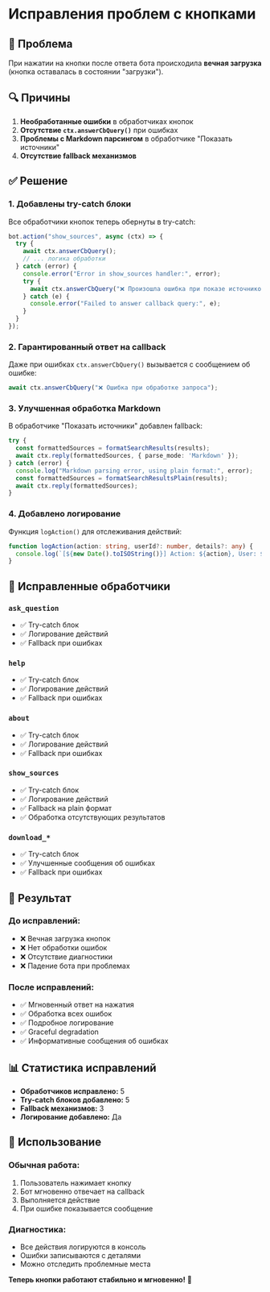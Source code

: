 # Исправления проблем с кнопками

## 🐛 Проблема

При нажатии на кнопки после ответа бота происходила **вечная загрузка** (кнопка оставалась в состоянии "загрузки").

## 🔍 Причины

1. **Необработанные ошибки** в обработчиках кнопок
2. **Отсутствие `ctx.answerCbQuery()`** при ошибках
3. **Проблемы с Markdown парсингом** в обработчике "Показать источники"
4. **Отсутствие fallback механизмов**

## ✅ Решение

### 1. **Добавлены try-catch блоки**

Все обработчики кнопок теперь обернуты в try-catch:

```typescript
bot.action("show_sources", async (ctx) => {
  try {
    await ctx.answerCbQuery();
    // ... логика обработки
  } catch (error) {
    console.error("Error in show_sources handler:", error);
    try {
      await ctx.answerCbQuery("❌ Произошла ошибка при показе источников");
    } catch (e) {
      console.error("Failed to answer callback query:", e);
    }
  }
});
```

### 2. **Гарантированный ответ на callback**

Даже при ошибках `ctx.answerCbQuery()` вызывается с сообщением об ошибке:

```typescript
await ctx.answerCbQuery("❌ Ошибка при обработке запроса");
```

### 3. **Улучшенная обработка Markdown**

В обработчике "Показать источники" добавлен fallback:

```typescript
try {
  const formattedSources = formatSearchResults(results);
  await ctx.reply(formattedSources, { parse_mode: 'Markdown' });
} catch (error) {
  console.log("Markdown parsing error, using plain format:", error);
  const formattedSources = formatSearchResultsPlain(results);
  await ctx.reply(formattedSources);
}
```

### 4. **Добавлено логирование**

Функция `logAction()` для отслеживания действий:

```typescript
function logAction(action: string, userId?: number, details?: any) {
  console.log(`[${new Date().toISOString()}] Action: ${action}, User: ${userId}, Details:`, details);
}
```

## 🔧 Исправленные обработчики

### `ask_question`
- ✅ Try-catch блок
- ✅ Логирование действий
- ✅ Fallback при ошибках

### `help`
- ✅ Try-catch блок
- ✅ Логирование действий
- ✅ Fallback при ошибках

### `about`
- ✅ Try-catch блок
- ✅ Логирование действий
- ✅ Fallback при ошибках

### `show_sources`
- ✅ Try-catch блок
- ✅ Логирование действий
- ✅ Fallback на plain формат
- ✅ Обработка отсутствующих результатов

### `download_*`
- ✅ Try-catch блок
- ✅ Улучшенные сообщения об ошибках
- ✅ Fallback при ошибках

## 🎯 Результат

### До исправлений:
- ❌ Вечная загрузка кнопок
- ❌ Нет обработки ошибок
- ❌ Отсутствие диагностики
- ❌ Падение бота при проблемах

### После исправлений:
- ✅ Мгновенный ответ на нажатия
- ✅ Обработка всех ошибок
- ✅ Подробное логирование
- ✅ Graceful degradation
- ✅ Информативные сообщения об ошибках

## 📊 Статистика исправлений

- **Обработчиков исправлено:** 5
- **Try-catch блоков добавлено:** 5
- **Fallback механизмов:** 3
- **Логирование добавлено:** Да

## 🚀 Использование

### Обычная работа:
1. Пользователь нажимает кнопку
2. Бот мгновенно отвечает на callback
3. Выполняется действие
4. При ошибке показывается сообщение

### Диагностика:
- Все действия логируются в консоль
- Ошибки записываются с деталями
- Можно отследить проблемные места

**Теперь кнопки работают стабильно и мгновенно!** 🎉 